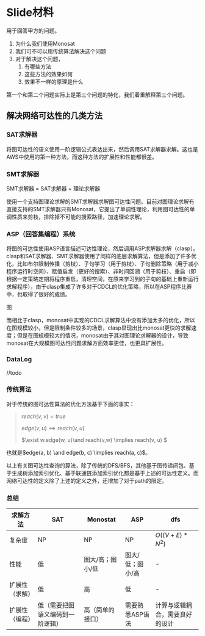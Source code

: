 # Slide材料

用于回答甲方的问题。

1. 为什么我们使用Monosat
2. 我们可不可以用传统算法解决这个问题
3. 对于解决这个问题，
   1. 有哪些方法
   2. 这些方法的效果如何
   3. 效果不一样的原理是什么

第一个和第二个问题实际上是第三个问题的特化，我们着重解释第三个问题。

## 解决网络可达性的几类方法

### SAT求解器

将图可达性的语义使用一阶逻辑公式表达出来，然后调用SAT求解器求解。这也是AWS中使用的第一种方法，而这种方法的扩展性和性能都很差。

### SMT求解器

SMT求解器 = SAT求解器 + 理论求解器

使用一个支持图理论求解的SMT求解器求解图可达性问题。目前对图理论求解有直接支持的SMT求解器只有Monosat，它提出了单调性理论，利用图可达性的单调性质来剪枝，排除掉不可能的搜索路径，加速理论求解。

### ASP（回答集编程）系统

将图的可达性使用ASP语言描述可达性理论，然后调用ASP求解器求解（clasp）。clasp和SAT求解器、SMT求解器使用了同样的底层求解算法，但是添加了许多优化，比如布尔限制传播（剪枝）、子句学习（用于剪枝）、子句删除策略（用于减小程序运行时空间）、赋值启发（更好的搜索）、非时间回溯（用于剪枝）、重启（即根据一定策略定期将程序重启，清理空间，在原来学习到的子句的基础上重新运行求解程序），由于clasp集成了许多对于CDCL的优化策略，所以在ASP程序比赛中，也取得了很好的成绩。

图

而相比于clasp，monosat中实现的CDCL求解算法中没有添加太多的优化，所以在图规模较小，但是限制条件较多的场景，clasp显现出比monosat更快的求解速度；但是在图规模较大的情况，monosat由于其对图理论求解器的设计，导致monosat在大规模图可达性问题求解方面效率更佳，也更具扩展性。

### DataLog

//todo

### 传统算法

对于传统的图可达性算法的优化方法基于下面的事实：

> $reach(v, v) = true$
>
> $edge(v, u) \implies reach(v, u)$
>
> $\exist w.edge(w, u)\and reach(v,w) \implies reach(v, u) $

也就是$edge(a, b) \and edge(b, c) \implies reach(a, c)$。

以上有关图可达性查询的算法，除了传统的DFS/BFS，其他基于图传递闭包、基于生成树添加索引优化、基于联通链添加索引优化都是基于上述的可达性定义。而网络可达性的定义除了上述的定义之外，还增加了对于path的限定。

### 总结

| 求解方法       | SAT                              | Monostat         | ASP              | dfs                            |
| -------------- | -------------------------------- | ---------------- | ---------------- | ------------------------------ |
| 复杂度         | NP                               | NP               | NP               | $O((V + E)*N^2)$               |
| 性能           | 低                               | 图大/高；图小/低 | 图大/低；图小/高 | -                              |
| 扩展性（求解） | 低                               | 高               | 低               | -                              |
| 扩展性（编程） | 低（需要把图语义编码到一阶逻辑） | 高（简单的接口） | 需要熟悉ASP语法  | 计算与逻辑耦合，需要良好的设计 |

